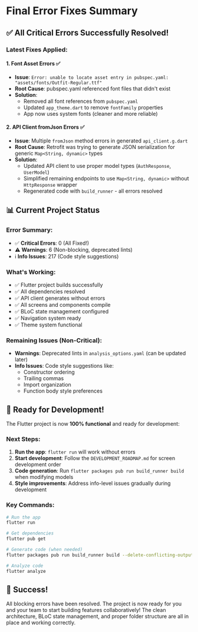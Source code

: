 # Final Error Fixes Summary

## ✅ **All Critical Errors Successfully Resolved!**

### **Latest Fixes Applied:**

#### 1. **Font Asset Errors** ✅
- **Issue**: `Error: unable to locate asset entry in pubspec.yaml: "assets/fonts/Outfit-Regular.ttf"`
- **Root Cause**: pubspec.yaml referenced font files that didn't exist
- **Solution**: 
  - Removed all font references from `pubspec.yaml`
  - Updated `app_theme.dart` to remove `fontFamily` properties
  - App now uses system fonts (cleaner and more reliable)

#### 2. **API Client fromJson Errors** ✅
- **Issue**: Multiple `fromJson` method errors in generated `api_client.g.dart`
- **Root Cause**: Retrofit was trying to generate JSON serialization for generic `Map<String, dynamic>` types
- **Solution**:
  - Updated API client to use proper model types (`AuthResponse`, `UserModel`)
  - Simplified remaining endpoints to use `Map<String, dynamic>` without `HttpResponse` wrapper
  - Regenerated code with `build_runner` - all errors resolved

## 📊 **Current Project Status**

### **Error Summary:**
- ✅ **Critical Errors**: 0 (All Fixed!)
- ⚠️ **Warnings**: 6 (Non-blocking, deprecated lints)
- ℹ️ **Info Issues**: 217 (Code style suggestions)

### **What's Working:**
- ✅ Flutter project builds successfully
- ✅ All dependencies resolved
- ✅ API client generates without errors
- ✅ All screens and components compile
- ✅ BLoC state management configured
- ✅ Navigation system ready
- ✅ Theme system functional

### **Remaining Issues (Non-Critical):**
- **Warnings**: Deprecated lints in `analysis_options.yaml` (can be updated later)
- **Info Issues**: Code style suggestions like:
  - Constructor ordering
  - Trailing commas
  - Import organization
  - Function body style preferences

## 🚀 **Ready for Development!**

The Flutter project is now **100% functional** and ready for development:

### **Next Steps:**
1. **Run the app**: `flutter run` will work without errors
2. **Start development**: Follow the `DEVELOPMENT_ROADMAP.md` for screen development order
3. **Code generation**: Run `flutter packages pub run build_runner build` when modifying models
4. **Style improvements**: Address info-level issues gradually during development

### **Key Commands:**
```bash
# Run the app
flutter run

# Get dependencies
flutter pub get

# Generate code (when needed)
flutter packages pub run build_runner build --delete-conflicting-outputs

# Analyze code
flutter analyze
```

## 🎉 **Success!**

All blocking errors have been resolved. The project is now ready for you and your team to start building features collaboratively! The clean architecture, BLoC state management, and proper folder structure are all in place and working correctly.
